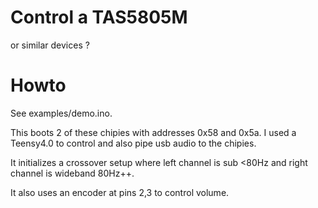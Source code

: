 # Control a TAS5805M

or similar devices ?

# Howto

See examples/demo.ino.

This boots 2 of these chipies with addresses 0x58 and 0x5a. I used a Teensy4.0 to control and also pipe usb audio to the chipies.

It initializes a crossover setup where left channel is sub <80Hz and right channel is wideband 80Hz++.

It also uses an encoder at pins 2,3 to control volume.
